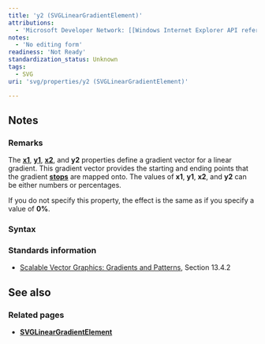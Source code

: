 ```yaml
---
title: 'y2 (SVGLinearGradientElement)'
attributions:
  - 'Microsoft Developer Network: [[Windows Internet Explorer API reference](http://msdn.microsoft.com/en-us/library/ie/hh828809%28v=vs.85%29.aspx) Article]'
notes:
  - 'No editing form'
readiness: 'Not Ready'
standardization_status: Unknown
tags:
  - SVG
uri: 'svg/properties/y2 (SVGLinearGradientElement)'

---
```

## Notes

### Remarks

The [**x1**](/svg/properties/x1_(SVGLinearGradientElement)), [**y1**](/svg/properties/y1_(SVGLinearGradientElement)), [**x2**](/svg/properties/x2_(SVGLinearGradientElement)), and **y2** properties define a gradient vector for a linear gradient. This gradient vector provides the starting and ending points that the gradient [**stops**](/svg/elements/stop) are mapped onto. The values of **x1**, **y1**, **x2**, and **y2** can be either numbers or percentages.

If you do not specify this property, the effect is the same as if you specify a value of **0%**.

### Syntax

### Standards information

-   [Scalable Vector Graphics: Gradients and Patterns](http://go.microsoft.com/fwlink/p/?linkid=199811), Section 13.4.2

## See also

### Related pages

-   [**SVGLinearGradientElement**](/svg/elements/linearGradient)

